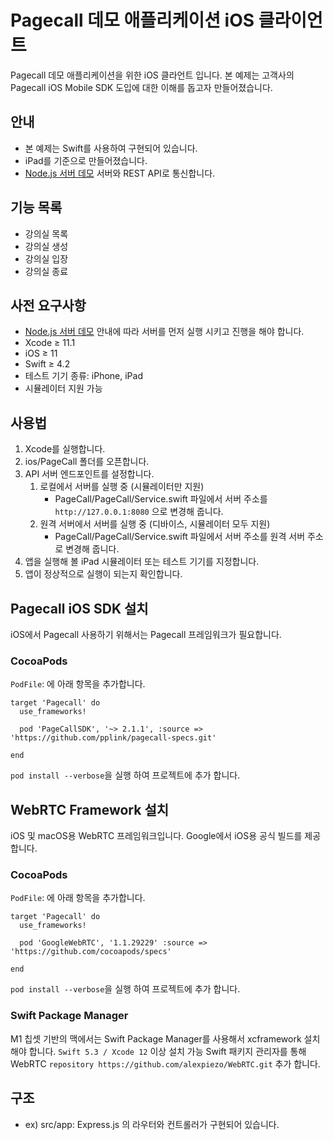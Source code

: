 # Pagecall 데모 애플리케이션 iOS 클라이언트

Pagecall 데모 애플리케이션을 위한 iOS 클라언트 입니다. 본 예제는 고객사의 Pagecall iOS Mobile SDK 도입에 대한 이해를 돕고자 만들어졌습니다.

## 안내

- 본 예제는 Swift를 사용하여 구현되어 있습니다.
- iPad를 기준으로 만들어졌습니다.
- [Node.js 서버 데모](../server) 서버와 REST API로 통신합니다.

## 기능 목록

- 강의실 목록
- 강의실 생성
- 강의실 입장
- 강의실 종료

## 사전 요구사항

- [Node.js 서버 데모](../server) 안내에 따라 서버를 먼저 실행 시키고 진행을 해야 합니다.
- Xcode ≥ 11.1
- iOS ≥ 11
- Swift ≥ 4.2
- 테스트 기기 종류: iPhone, iPad
- 시뮬레이터 지원 가능
  
## 사용법

1. Xcode를 실행합니다.
2. ios/PageCall 폴더를 오픈합니다.
3. API 서버 엔드포인트를 설정합니다.
   1. 로컬에서 서버를 실행 중 (시뮬레이터만 지원)
      - PageCall/PageCall/Service.swift 파일에서 서버 주소를 ```http://127.0.0.1:8080``` 으로 변경해 줍니다.
   2. 원격 서버에서 서버를 실행 중 (디바이스, 시뮬레이터 모두 지원)
      - PageCall/PageCall/Service.swift 파일에서 서버 주소를 원격 서버 주소로 변경해 줍니다.
4. 앱을 실행해 볼 iPad 시뮬레이터 또는 테스트 기기를 지정합니다.
5. 앱이 정상적으로 실행이 되는지 확인합니다.

## Pagecall iOS SDK 설치

iOS에서 Pagecall 사용하기 위해서는 Pagecall 프레임워크가 필요합니다.

### CocoaPods

`PodFile`: 에 아래 항목을 추가합니다.
```
target 'Pagecall' do
  use_frameworks!

  pod 'PageCallSDK', '~> 2.1.1', :source => 'https://github.com/pplink/pagecall-specs.git'
  
end
```
`pod install --verbose`을 실행 하여 프로젝트에 추가 합니다.

## WebRTC Framework 설치

iOS 및 macOS용 WebRTC 프레임워크입니다. Google에서 iOS용 공식 빌드를 제공합니다.

### CocoaPods

`PodFile`: 에 아래 항목을 추가합니다.
```
target 'Pagecall' do
  use_frameworks!

  pod 'GoogleWebRTC', '1.1.29229' :source => 'https://github.com/cocoapods/specs'
  
end
```
`pod install --verbose`을 실행 하여 프로젝트에 추가 합니다.

### Swift Package Manager

M1 칩셋 기반의 맥에서는 Swift Package Manager를 사용해서 xcframework 설치 해야 합니다.
`Swift 5.3 / Xcode 12` 이상 설치 가능
Swift 패키지 관리자를 통해 WebRTC `repository https://github.com/alexpiezo/WebRTC.git` 추가 합니다.

## 구조

- ex) src/app: Express.js 의 라우터와 컨트롤러가 구현되어 있습니다.
